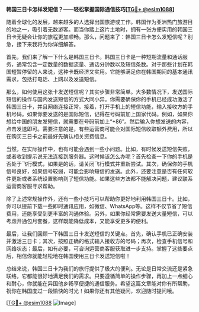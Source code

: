 **韩国三日卡怎样发短信？——轻松掌握国际通信技巧[[TG💪+ @esim1088](https://t.me/s/esim1088)]**

随着全球化的发展，越来越多的人选择出国旅游或工作。韩国作为亚洲热门旅游目的地之一，吸引着无数游客。而当你踏上这片土地时，拥有一张方便实用的韩国三日卡无疑会让你的旅程更加顺畅。那么，问题来了：韩国三日卡怎么发短信呢？别急，接下来我将为你详细解答。

首先，我们来了解一下什么是韩国三日卡。韩国三日卡是一种短期流量和通话服务，通常包含一定数量的数据流量、通话分钟数以及短信条数。对于那些计划在韩国短暂停留的人来说，这种卡既经济又实用。它能够满足你在韩国期间的基本通讯需求，包括打电话、上网以及发送短信。

那么，如何使用这张卡发送短信呢？其实步骤非常简单。大多数情况下，发送国际短信的操作与国内发送短信的方式大同小异。你需要确保你的手机已经成功激活了韩国三日卡，并且网络连接正常。接着，打开手机上的短信功能，输入接收方的手机号码。如果你要发送的是国际短信，记得在号码前加上国家代码。例如，如果你想给中国的朋友发短信，就需要在号码前加上“+86”。然后输入你想发送的内容，点击发送即可。需要注意的是，有些运营商可能会对国际短信收取额外费用，所以在购买三日卡之前最好先确认相关资费信息。

当然，在实际操作中，也有可能会遇到一些小问题。比如，有时候发送短信失败，或者收到提示说无法连接到服务器。这时候该怎么办呢？首先检查一下你的手机是否处于飞行模式，如果是的话，请关闭飞行模式并重新尝试。其次，确保你的手机信号良好，如果信号较弱，可能会影响短信的发送。此外，还要注意是否有任何软件更新或者系统设置影响到了短信功能。如果这些方法都不能解决问题，建议联系运营商客服寻求帮助。

除了上述常规操作外，还有一些小技巧可以帮助你更好地利用韩国三日卡。比如，你可以提前下载一些即时通讯应用，如微信、WhatsApp等。这样不仅节省了短信费用，还能享受到更丰富的沟通体验。另外，如果你经常需要发送大量短信，可以考虑开通包月套餐，这样既能降低成本，又能享受更多的便利。

最后，让我们回顾一下韩国三日卡发送短信的关键点。首先，确认手机已正确安装并激活三日卡；其次，按照正确的格式输入接收方的号码；再次，检查手机信号和网络状态；最后，如有必要，可咨询运营商客服获取进一步支持。掌握了这些要点后，相信你就能轻松地在韩国使用三日卡发送短信啦！

总结来说，韩国三日卡为我们的旅行提供了极大的便利。无论是日常交流还是紧急联络，它都能很好地满足我们的需求。只要遵循简单的操作步骤，再加上一点细心和耐心，你就能在异国他乡畅享便捷的通信服务。希望这篇文章能对你有所帮助，祝你在韩国度过一段愉快的时光！如果你还有其他疑问，欢迎随时提问哦。

[[TG💪+ @esim1088](https://t.me/s/esim1088) ![Image](https://i.postimg.cc/4NQfJmqS/Snipaste-2025-05-13-00-14-12.png)]